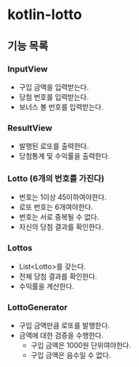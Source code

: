 # kotlin-lotto  

## 기능 목록
                            
### InputView
- 구입 금액을 입력받는다.
- 당첨 번호를 입력받는다.
- 보너스 볼 번호를 입력받는다.

### ResultView
- 발행된 로또를 출력한다.
- 당첨통계 및 수익률을 출력한다.

### Lotto (6개의 번호를 가진다)
- 번호는 1이상 45이하여야한다.
- 로또 번호는 6개여야한다.
- 번호는 서로 중복될 수 없다.
- 자신의 당첨 결과를 확인한다.
                     
### Lottos
- List<Lotto\>를 갖는다.
- 전체 당첨 결과를 확인한다.
- 수익률을 계산한다.

### LottoGenerator
- 구입 금액만큼 로또를 발행한다.
- 금액에 대한 검증을 수행한다.
  - 구입 금액은 1000원 단위여야한다.
  - 구입 금액은 음수일 수 없다.


